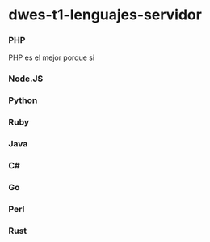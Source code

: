 # dwes-t1-lenguajes-servidor

### PHP
PHP es el mejor porque si

### Node.JS

### Python

### Ruby

### Java

### C#

### Go

### Perl

### Rust
